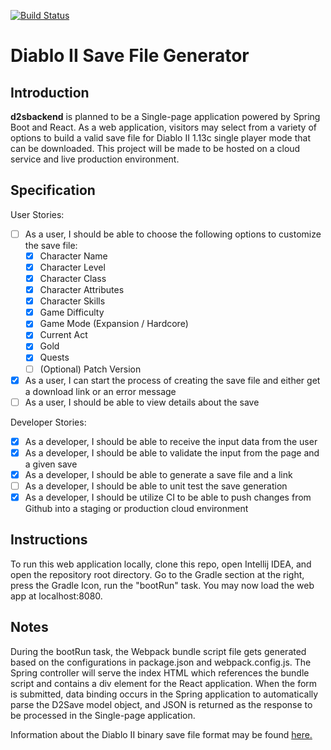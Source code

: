 [![Build Status](https://travis-ci.org/IamTechknow/d2sbackend.svg?branch=master)](https://travis-ci.org/IamTechknow/d2sbackend)
# Diablo II Save File Generator

## Introduction
**d2sbackend** is planned to be a Single-page application powered by Spring Boot and React. As a web application, visitors may select from a variety of options to build a valid save file for Diablo II 1.13c single player mode that can be downloaded. This project will be made to be hosted on a cloud service and live production environment.

## Specification
User Stories:
* [ ] As a user, I should be able to choose the following options to customize the save file:
  * [X] Character Name
  * [X] Character Level
  * [X] Character Class
  * [X] Character Attributes
  * [X] Character Skills
  * [X] Game Difficulty
  * [X] Game Mode (Expansion / Hardcore)
  * [X] Current Act
  * [X] Gold
  * [X] Quests
  * [ ] (Optional) Patch Version
* [X] As a user, I can start the process of creating the save file and either get a download link or an error message
* [ ] As a user, I should be able to view details about the save

Developer Stories:
* [X] As a developer, I should be able to receive the input data from the user
* [X] As a developer, I should be able to validate the input from the page and a given save
* [X] As a developer, I should be able to generate a save file and a link
* [ ] As a developer, I should be able to unit test the save generation
* [X] As a developer, I should be utilize CI to be able to push changes from Github into a staging or production cloud environment

## Instructions
To run this web application locally, clone this repo, open Intellij IDEA, and open the repository root directory.
Go to the Gradle section at the right, press the Gradle Icon, run the "bootRun" task. You may now load the web app at localhost:8080.

## Notes
During the bootRun task, the Webpack bundle script file gets generated based on the configurations in package.json and webpack.config.js. 
The Spring controller will serve the index HTML which references the bundle script and contains a div element for the React application.
When the form is submitted, data binding occurs in the Spring application to automatically parse the D2Save model object, 
and JSON is returned as the response to be processed in the Single-page application.

Information about the Diablo II binary save file format may be found [here.](https://github.com/nokka/d2s)
